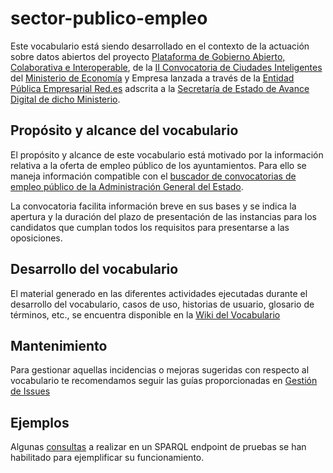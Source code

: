 # sector-publico-empleo

Este vocabulario está siendo desarrollado en el contexto de la actuación sobre datos abiertos del proyecto [Plataforma de Gobierno Abierto, Colaborativa e Interoperable](http://www.red.es/redes/es/que-hacemos/ciudades-inteligentes/proyectos-en-ciudades), de la [II Convocatoria de Ciudades Inteligentes](https://perfilcontratante.red.es/perfilcontratante/busqueda/DetalleLicitacionesDefault.action?idLicitacion=6707&amp;visualizar=0) del [Ministerio de Economía](http://www.mineco.gob.es/) y Empresa lanzada a través de la [Entidad Pública Empresarial Red.es](http://www.red.es/) adscrita a la [Secretaría de Estado de Avance Digital de dicho Ministerio](http://www.mineco.gob.es/portal/site/mineco/avancedigital).

## Propósito y alcance del vocabulario
El propósito y alcance de este vocabulario está motivado por la información relativa a la oferta de empleo público de los ayuntamientos. Para ello se maneja información compatible con el [buscador de convocatorias de empleo público de la Administración General del Estado](https://administracion.gob.es/pagFront/empleoBecas/empleo/buscadorEmpleo.htm).

La convocatoria facilita información breve en sus bases y se indica la apertura y la duración del plazo de presentación de las instancias para los candidatos que cumplan todos los requisitos para presentarse a las oposiciones.

## Desarrollo del vocabulario
El material generado en las diferentes actividades ejecutadas durante el desarrollo del vocabulario, casos de uso, historias de usuario, glosario de términos, etc., se encuentra disponible en la [Wiki del Vocabulario](https://github.com/CiudadesAbiertas/vocab-sector-publico-empleo/wiki)

## Mantenimiento
Para gestionar aquellas incidencias o mejoras sugeridas con respecto al vocabulario te recomendamos seguir las guías proporcionadas en [Gestión de Issues](https://github.com/CiudadesAbiertas/vocab-sector-publico-empleo/wiki/Gestion-de-issues)

## Ejemplos
Algunas [consultas](https://github.com/CiudadesAbiertas/vocab-sector-publico-empleo/blob/master/examples/queries.md) a realizar en un SPARQL endpoint de pruebas se han habilitado para ejemplificar su funcionamiento.
